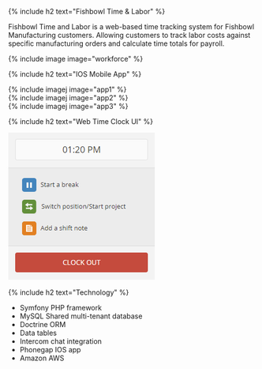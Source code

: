 {% include h2 text="Fishbowl Time & Labor" %}

Fishbowl Time and Labor is a web-based time tracking system for Fishbowl Manufacturing customers. Allowing customers to track labor costs against specific manufacturing orders and calculate time totals for payroll.

{% include image image="workforce" %}

{% include h2 text="IOS Mobile App" %}

<div class="row">
  <div class="col-xs-4">
    {% include imagej image="app1" %}
  </div>
  <div class="col-xs-4">
    {% include imagej image="app2" %}
  </div>
  <div class="col-xs-4">
    {% include imagej image="app3" %}
  </div>
</div>

{% include h2 text="Web Time Clock UI" %}

<p class="text-center"><img src="/assets/images/clock.png" alt="clock"></p>

{% include h2 text="Technology" %}

- Symfony PHP framework
- MySQL Shared multi-tenant database
- Doctrine ORM
- Data tables
- Intercom chat integration
- Phonegap IOS app
- Amazon AWS
